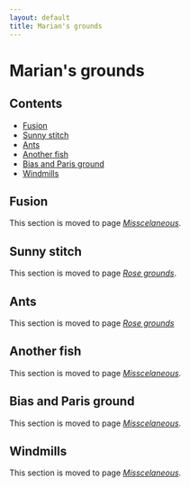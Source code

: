 ```yaml
---
layout: default
title: Marian's grounds
---
```


# Marian's grounds

## Contents

* [Fusion](#fusion)
* [Sunny stitch](#sunny-stitch)
* [Ants](#ants)
* [Another fish](#another-fish)
* [Bias and Paris ground](#bias-and-paris-ground)
* [Windmills](#windmills)


## Fusion

This section is moved to page [_Misscelaneous_][p-fusion].    

[p-fusion]: ../docs/misca#fusion

## Sunny stitch

This section is moved to page [_Rose grounds_][p-sunny].   

[p-sunny]: ../docs/roses#sunny-stitch

## Ants

This section is moved to page [_Rose grounds_][p-ants]

[p-ants]: ../docs/roses#ants

## Another fish

This section is moved to page [_Misscelaneous_][p-fish].

[p-fish]: ../docs/misca#another-fish 

## Bias and Paris ground

This section is moved to page [_Misscelaneous_][p-paris].

[p-paris]: ../docs/misca#bias-and-paris-ground

## Windmills

This section is moved to page [_Misscelaneous_][p-wind].

[p-wind]: ../docs/misca#windmills

